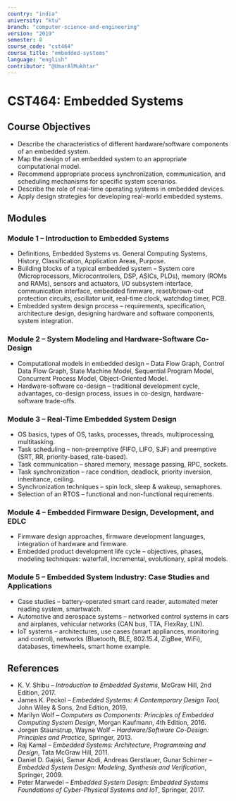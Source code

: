 ```yaml
---
country: "india"
university: "ktu"
branch: "computer-science-and-engineering"
version: "2019"
semester: 8
course_code: "cst464"
course_title: "embedded-systems"
language: "english"
contributor: "@UmarAlMukhtar"
---
```


# CST464: Embedded Systems  

## Course Objectives  
* Describe the characteristics of different hardware/software components of an embedded system.  
* Map the design of an embedded system to an appropriate computational model.  
* Recommend appropriate process synchronization, communication, and scheduling mechanisms for specific system scenarios.  
* Describe the role of real-time operating systems in embedded devices.  
* Apply design strategies for developing real-world embedded systems.  

## Modules  

### Module 1 – Introduction to Embedded Systems  
* Definitions, Embedded Systems vs. General Computing Systems, History, Classification, Application Areas, Purpose.  
* Building blocks of a typical embedded system – System core (Microprocessors, Microcontrollers, DSP, ASICs, PLDs), memory (ROMs and RAMs), sensors and actuators, I/O subsystem interface, communication interface, embedded firmware, reset/brown-out protection circuits, oscillator unit, real-time clock, watchdog timer, PCB.  
* Embedded system design process – requirements, specification, architecture design, designing hardware and software components, system integration.  

### Module 2 – System Modeling and Hardware-Software Co-Design  
* Computational models in embedded design – Data Flow Graph, Control Data Flow Graph, State Machine Model, Sequential Program Model, Concurrent Process Model, Object-Oriented Model.  
* Hardware-software co-design – traditional development cycle, advantages, co-design process, issues in co-design, hardware-software trade-offs.  

### Module 3 – Real-Time Embedded System Design  
* OS basics, types of OS, tasks, processes, threads, multiprocessing, multitasking.  
* Task scheduling – non-preemptive (FIFO, LIFO, SJF) and preemptive (SRT, RR, priority-based, rate-based).  
* Task communication – shared memory, message passing, RPC, sockets.  
* Task synchronization – race condition, deadlock, priority inversion, inheritance, ceiling.  
* Synchronization techniques – spin lock, sleep & wakeup, semaphores.  
* Selection of an RTOS – functional and non-functional requirements.  

### Module 4 – Embedded Firmware Design, Development, and EDLC  
* Firmware design approaches, firmware development languages, integration of hardware and firmware.  
* Embedded product development life cycle – objectives, phases, modeling techniques: waterfall, incremental, evolutionary, spiral models.  

### Module 5 – Embedded System Industry: Case Studies and Applications  
* Case studies – battery-operated smart card reader, automated meter reading system, smartwatch.  
* Automotive and aerospace systems – networked control systems in cars and airplanes, vehicular networks (CAN bus, TTA, FlexRay, LIN).  
* IoT systems – architectures, use cases (smart appliances, monitoring and control), networks (Bluetooth, BLE, 802.15.4, ZigBee, WiFi), databases, timewheels, smart home example.  

## References  
* K. V. Shibu – *Introduction to Embedded Systems*, McGraw Hill, 2nd Edition, 2017.  
* James K. Peckol – *Embedded Systems: A Contemporary Design Tool*, John Wiley & Sons, 2nd Edition, 2019.  
* Marilyn Wolf – *Computers as Components: Principles of Embedded Computing System Design*, Morgan Kaufmann, 4th Edition, 2016.  
* Jorgen Staunstrup, Wayne Wolf – *Hardware/Software Co-Design: Principles and Practice*, Springer, 2013.  
* Raj Kamal – *Embedded Systems: Architecture, Programming and Design*, Tata McGraw Hill, 2011.  
* Daniel D. Gajski, Samar Abdi, Andreas Gerstlauer, Gunar Schirner – *Embedded System Design: Modeling, Synthesis and Verification*, Springer, 2009.  
* Peter Marwedel – *Embedded System Design: Embedded Systems Foundations of Cyber-Physical Systems and IoT*, Springer, 2017.  
